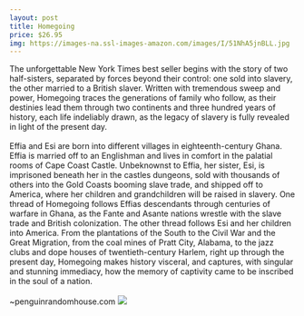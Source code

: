 ```yaml
--- 
layout: post 
title: Homegoing
price: $26.95
img: https://images-na.ssl-images-amazon.com/images/I/51NhA5jnBLL.jpg
--- 
```

The unforgettable New York Times best seller begins with the story of two half-sisters, separated by forces beyond their control: one sold into slavery, the other married to a British slaver. Written with tremendous sweep and power, Homegoing traces the generations of family who follow, as their destinies lead them through two continents and three hundred years of history, each life indeliably drawn, as the legacy of slavery is fully revealed in light of the present day.<br><br>Effia and Esi are born into different villages in eighteenth-century Ghana. Effia is married off to an Englishman and lives in comfort in the palatial rooms of Cape Coast Castle. Unbeknownst to Effia, her sister, Esi, is imprisoned beneath her in the castles dungeons, sold with thousands of others into the Gold Coasts booming slave trade, and shipped off to America, where her children and grandchildren will be raised in slavery. One thread of Homegoing follows Effias descendants through centuries of warfare in Ghana, as the Fante and Asante nations wrestle with the slave trade and British colonization. The other thread follows Esi and her children into America. From the plantations of the South to the Civil War and the Great Migration, from the coal mines of Pratt City, Alabama, to the jazz clubs and dope houses of twentieth-century Harlem, right up through the present day, Homegoing makes history visceral, and captures, with singular and stunning immediacy, how the memory of captivity came to be inscribed in the soul of a nation.<br><br>~penguinrandomhouse.com
<a href="https://www.amazon.com/Homegoing-novel-Yaa-Gyasi/dp/1101947136%3FSubscriptionId%3DAKIAJMENML4FLKMV2CIQ%26tag%3Dpskiba1234-20%26linkCode%3Dxm2%26camp%3D2025%26creative%3D165953%26creativeASIN%3D1101947136"><img src="https://images-na.ssl-images-amazon.com/images/G/01/associates/remote-buy-box/buy1.gif"></a>
